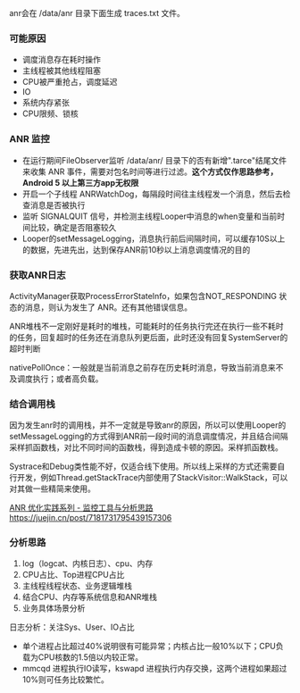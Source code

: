 anr会在 /data/anr 目录下面生成 traces.txt 文件。

### 可能原因
* 调度消息存在耗时操作
* 主线程被其他线程阻塞
* CPU被严重抢占，调度延迟
* IO
* 系统内存紧张
* CPU限频、锁核

### ANR 监控
* 在运行期间FileObserver监听 /data/anr/ 目录下的否有新增".tarce"结尾文件来收集 ANR 事件，需要对包名时间等进行过滤。**这个方式仅作思路参考，Android 5 以上第三方app无权限**
* 开启一个子线程 ANRWatchDog，每隔段时间往主线程发一个消息，然后去检查消息是否被执行
* 监听 SIGNALQUIT 信号，并检测主线程Looper中消息的when变量和当前时间比较，确定是否阻塞较久
* Looper的setMessageLogging，消息执行前后间隔时间，可以缓存10S以上的数据，先进先出，达到保存ANR前10秒以上消息调度情况的目的

### 获取ANR日志
ActivityManager获取ProcessErrorStateInfo，如果包含NOT_RESPONDING 状态的消息，则认为发生了 ANR。还有其他错误信息。

ANR堆栈不一定刚好是耗时的堆栈，可能耗时的任务执行完还在执行一些不耗时的任务，回复超时的任务还在消息队列更后面，此时还没有回复SystemServer的超时判断

nativePollOnce：一般就是当前消息之前存在历史耗时消息，导致当前消息来不及调度执行；或者高负载。

### 结合调用栈
因为发生anr时的调用栈，并不一定就是导致anr的原因，所以可以使用Looper的setMessageLogging的方式得到ANR前一段时间的消息调度情况，并且结合间隔采样抓函数栈，对比不同时间的函数栈，得到造成卡顿的原因。采样抓函数栈。

Systrace和Debug类性能不好，仅适合线下使用。所以线上采样的方式还需要自行开发，例如Thread.getStackTrace内部使用了StackVisitor::WalkStack，可以对其做一些精简来使用。

[ANR 优化实践系列 - 监控工具与分析思路](https://juejin.cn/post/6942665216781975582)
https://juejin.cn/post/7181731795439157306

### 分析思路
1. log（logcat、内核日志）、cpu、内存
2. CPU占比、Top进程CPU占比
3. 主线程线程状态、业务逻辑堆栈
4. 结合CPU、内存等系统信息和ANR堆栈
5. 业务具体场景分析

日志分析：关注Sys、User、IO占比
* 单个进程占比超过40%说明很有可能异常；内核占比一般10%以下；CPU负载为CPU核数的1.5倍以内较正常。
* mmcqd 进程执行IO读写，kswapd 进程执行内存交换，这两个进程如果超过10%则可任务比较繁忙。